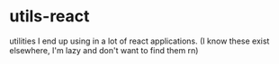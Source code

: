 # utils-react
utilities I end up using in a lot of react applications. (I know these exist elsewhere, I'm lazy and don't want to find them rn)
